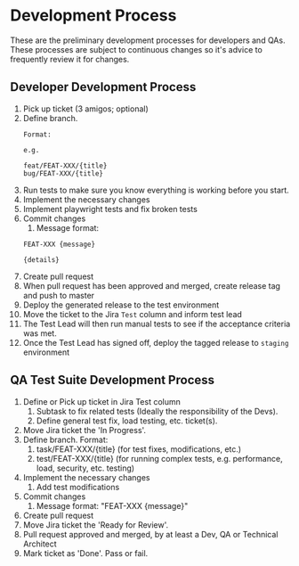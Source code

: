 # Development Process

These are the preliminary development processes for developers and QAs. These processes are subject to continuous changes so it's advice to frequently review it for changes.

## Developer Development Process

1. Pick up ticket (3 amigos; optional)
2. Define branch.
   ```
   Format:
   
   e.g.
   
   feat/FEAT-XXX/{title}
   bug/FEAT-XXX/{title}
   ```
3. Run tests to make sure you know everything is working before you start.
4. Implement the necessary changes
5. Implement playwright tests and fix broken tests
6. Commit changes
    1. Message format: 
      ```
      FEAT-XXX {message}
      
      {details}
      ```
7. Create pull request 
8. When pull request has been approved and merged, create release tag and push to master
9. Deploy the generated release to the test environment
9. Move the ticket to the Jira `Test` column and inform test lead
10. The Test Lead will then run manual tests to see if the acceptance criteria was met. 
11. Once the Test Lead has signed off, deploy the tagged release to `staging` environment

## QA Test Suite Development Process

1. Define or Pick up ticket in Jira Test column
    1. Subtask to fix related tests (Ideally the responsibility of the Devs).
    2. Define general test fix, load testing, etc. ticket(s).
2. Move Jira ticket the 'In Progress'.
3. Define branch. Format:
   1. task/FEAT-XXX/{title} (for test fixes, modifications, etc.)
   2. test/FEAT-XXX/{title} (for running complex tests, e.g. performance, load, security, etc. testing)
4. Implement the necessary changes
   1. Add test modifications
5. Commit changes
   1. Message format: "FEAT-XXX {message}"
6. Create pull request
7. Move Jira ticket the 'Ready for Review'.
8. Pull request approved and merged, by at least a Dev, QA or Technical Architect
9. Mark ticket as 'Done'. Pass or fail.